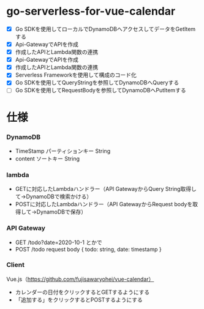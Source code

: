 # go-serverless-for-vue-calendar
- [x] Go SDKを使用してローカルでDynamoDBへアクセスしてデータをGetItemする
- [x] Api-GatewayでAPIを作成
- [x] 作成したAPIとLambda関数の連携
- [x] Api-GatewayでAPIを作成
- [x] 作成したAPIとLambda関数の連携
- [x] Serverless Frameworkを使用して構成のコード化
- [x] Go SDKを使用してQueryStringを参照してDynamoDBへQueryする
- [ ] Go SDKを使用してRequestBodyを参照してDynamoDBへPutItemする

# 仕様
### DynamoDB
- TimeStamp      パーティションキー       String
- content        ソートキー              String

### lambda
- GETに対応したLambdaハンドラー（API GatewayからQuery String取得して→DynamoDBで検索かける）
- POSTに対応したLambdaハンドラー（API GatewayからRequest bodyを取得して→DynamoDBで保存）

### API Gateway
- GET /todo?date=2020-10-1 とかで
- POST /todo request body { todo: string, date: timestamp }

### Client
Vue.js（https://github.com/fujisawaryohei/vue-calendar）
- カレンダーの日付をクリックするとGETするようにする
- 「追加する」をクリックするとPOSTするようにする

